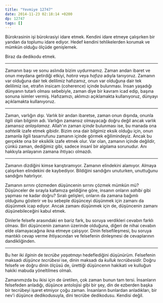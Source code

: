 ```yaml
---
title: "Yevmiye 12747"
date: 2014-11-23 02:18:14 +0200
dp: 12747
tags: []
---
```


Bürokrasinin işi bürokrasiyi idare etmek. Kendini idare etmeye
çalışırken bir yandan da toplumu idare ediyor. Hedef kendini
tehlikelerden korumak ve mümkün olduğu ölçüde genişlemek.

Biraz da dedikodu etmek.

--------------

Zamanın başı ve sonu aslında bizim uydurmamız. Zaman andan ibaret ve
onun meydana getirdiği etkiyi, *hatıra* veya *hafıza* adıyla tanıyoruz.
Zamanın var olduğuna dair tek delilimiz hafızamız, onun var olduğuna
dair tek delilimiz ise, etrafın insicam (coherence) içinde bulunması.
İnsan yaşadığı dünyanın tutarlı olması sebebiyle, zaman diye bir kavram
icad edip, başına sonuna isimler vermiş. Hafızamızı, aklımızı
açıklamakta kullanıyoruz, dünyayı açıklamakta kullanıyoruz.

--------------

Zaman, varlığın *dışı.* Varlık bir andan ibaretse, zaman onun dışında,
onunla ilgili olan bilginin adı. Varlığın zamansız olmayacağı doğru
değil ancak varlık zamansız *anlaşılamaz.* Allah'ın zaman *içinde*
bulunması ise, bu manada ona *sahtelik* izafe etmek gibidir. Bizim ona
dair bilgimiz eksik olduğu için, onun zamanla ilgili tasarrufunu zamanın
içinde görmek eğilimindeyiz. Ancak bu gerçekte ona bir eksiklik izafe
etmek olur. Var olan, zamanın içinde değildir, çünkü zaman, dediğimiz
gibi, sadece insanî bir algılama sorunudur. Anı hakkıyla anlayanın
zamana ihtiyacı olmazdı.

--------------

Zamanın dizdiğini kimse karıştıramıyor. Zamanın elindekini alamıyor.
Almaya çalışırken elindekini de kaybediyor. Bildiğini sandığını
unuturken, unuttuğunu sandığını hatırlıyor.

Zamanın *sırrını* çözmeden düşüncenin sırrını çözmek mümkün mü?
Düşünceler de sırayla kafamıza geldiğine göre, insanın onların *sahibi*
gibi yapması ne kadar doğru? Sıralı gelişleri, onların da zamana bağımlı
olduğunu gösterir ve bu sebeple düşünceyi düşünmek için zamanı da
düşünmek icap ediyor. Ancak zamanı düşünmek için de, düşüncenin zamanı
düşünebileceğini kabul etmek.

Dinlerle felsefe arasındaki en bariz fark, bu soruya verdikleri cevabın
farklı olması. Biri düşüncenin zamanın üzerinde olduğuna, diğeri de
nihai cevabın elde olamayacağına ikna etmeye çalışıyor. Dinin
felsefileşmesi, bu soruya mantıklı cevap verme ihtiyacından ve
felsefenin dinleşmesi de cevaplarının dandikliğinden.

--------------

Bu her iki *ilginin* de *tecrübe yaşatmayı* hedeflediğini düşünürüm.
Felsefenin maksadı *düşünce tecrübesi* ise, dinin maksadı da *kulluk
tecrübesidir.* Doğru felsefe ve doğru dinin ölçüsü de, ürettiği
düşüncenın hakikati ve kulluğun hakiki mabuda yöneltilmes olmalı.

Zamanımızda bu ikisi için de üretilen, çok zaman bunun tam tersi.
İnsanların felsefeden anladığı, düşünce antolojisi gibi bir şey, din de
ezberden başka bir tecrübeyi işaret etmiyor çoğu zaman. İnsanların
bunlardan anladıkları, bir nev'i düşünce dedikodusuyla, dini tecrübe
dedikodusu. Kendisi değil.

